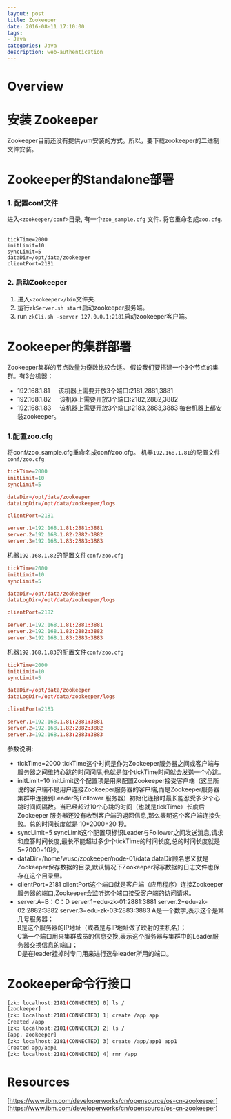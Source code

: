 ```yaml
---
layout: post
title: Zookeeper
date: 2016-08-11 17:10:00
tags:
- Java
categories: Java
description: web-authentication
---
```


# Overview               

# 安装 Zookeeper
Zookeeper目前还没有提供yum安装的方式。所以，要下载zookeeper的二进制文件安装。


# Zookeeper的Standalone部署
### 1. 配置conf文件
进入`<zookeeper/conf>`目录, 有一个`zoo_sample.cfg` 文件. 将它重命名成`zoo.cfg`.        
```text
tickTime=2000
initLimit=10
syncLimit=5
dataDir=/opt/data/zookeeper
clientPort=2181
```
### 2. 启动Zookeeper
1. 进入`<zookeeper>/bin`文件夹.    
2. 运行`zkServer.sh start`启动zookeeper服务端。    
3. run `zkCli.sh -server 127.0.0.1:2181`启动zookeeper客户端。

# Zookeeper的集群部署
Zookeeper集群的节点数量为奇数比较合适。
假设我们要搭建一个3个节点的集群。有3台机器：
* 192.168.1.81     该机器上需要开放3个端口:2181,2881,3881
* 192.168.1.82     该机器上需要开放3个端口:2182,2882,3882
* 192.168.1.83     该机器上需要开放3个端口:2183,2883,3883
每台机器上都安装zookeeper。

### 1.配置zoo.cfg
将conf/zoo_sample.cfg重命名成conf/zoo.cfg。
机器`192.168.1.81`的配置文件`conf/zoo.cfg`    
```conf
tickTime=2000
initLimit=10
syncLimit=5

dataDir=/opt/data/zookeeper
dataLogDir=/opt/data/zookeeper/logs

clientPort=2181

server.1=192.168.1.81:2881:3881
server.2=192.168.1.82:2882:3882
server.3=192.168.1.83:2883:3883
```

机器`192.168.1.82`的配置文件`conf/zoo.cfg`    
```conf
tickTime=2000
initLimit=10
syncLimit=5

dataDir=/opt/data/zookeeper
dataLogDir=/opt/data/zookeeper/logs

clientPort=2182

server.1=192.168.1.81:2881:3881
server.2=192.168.1.82:2882:3882
server.3=192.168.1.83:2883:3883
```

机器`192.168.1.83`的配置文件`conf/zoo.cfg`    
```conf
tickTime=2000
initLimit=10
syncLimit=5

dataDir=/opt/data/zookeeper
dataLogDir=/opt/data/zookeeper/logs

clientPort=2183

server.1=192.168.1.81:2881:3881
server.2=192.168.1.82:2882:3882
server.3=192.168.1.83:2883:3883
```

参数说明:
* tickTime=2000
tickTime这个时间是作为Zookeeper服务器之间或客户端与服务器之间维持心跳的时间间隔,也就是每个tickTime时间就会发送一个心跳。
* initLimit=10
initLimit这个配置项是用来配置Zookeeper接受客户端（这里所说的客户端不是用户连接Zookeeper服务器的客户端,而是Zookeeper服务器集群中连接到Leader的Follower 服务器）初始化连接时最长能忍受多少个心跳时间间隔数。当已经超过10个心跳的时间（也就是tickTime）长度后 Zookeeper 服务器还没有收到客户端的返回信息,那么表明这个客户端连接失败。总的时间长度就是 10*2000=20 秒。
* syncLimit=5
syncLimit这个配置项标识Leader与Follower之间发送消息,请求和应答时间长度,最长不能超过多少个tickTime的时间长度,总的时间长度就是5*2000=10秒。
* dataDir=/home/wusc/zookeeper/node-01/data
dataDir顾名思义就是Zookeeper保存数据的目录,默认情况下Zookeeper将写数据的日志文件也保存在这个目录里。
* clientPort=2181
clientPort这个端口就是客户端（应用程序）连接Zookeeper服务器的端口,Zookeeper会监听这个端口接受客户端的访问请求。
* server.A=B：C：D
server.1=edu-zk-01:2881:3881
server.2=edu-zk-02:2882:3882
server.3=edu-zk-03:2883:3883
A是一个数字,表示这个是第几号服务器；    
B是这个服务器的IP地址（或者是与IP地址做了映射的主机名）；    
C第一个端口用来集群成员的信息交换,表示这个服务器与集群中的Leader服务器交换信息的端口；    
D是在leader挂掉时专门用来进行选举leader所用的端口。    


# Zookeeper命令行接口
```bash
[zk: localhost:2181(CONNECTED) 0] ls /
[zookeeper]
[zk: localhost:2181(CONNECTED) 1] create /app app
Created /app
[zk: localhost:2181(CONNECTED) 2] ls /
[app, zookeeper]
[zk: localhost:2181(CONNECTED) 3] create /app/app1 app1
Created app/app1
[zk: localhost:2181(CONNECTED) 4] rmr /app
```

# Resources

[https://www.ibm.com/developerworks/cn/opensource/os-cn-zookeeper](https://www.ibm.com/developerworks/cn/opensource/os-cn-zookeeper)

